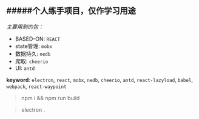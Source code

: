 #####个人练手项目，仅作学习用途
----

_主要用到的包：_
- BASED-ON: `REACT`
- state管理: `mobx`
- 数据持久: `nedb`
- 爬取: `cheerio`
- UI: `antd`

**keyword**: `electron`, `react`, `mobx`, `nedb`, `cheerio`, `antd`, `react-lazyload`, `babel`, `webpack`, `react-waypoint`

> npm i && npm run build

> electron .
